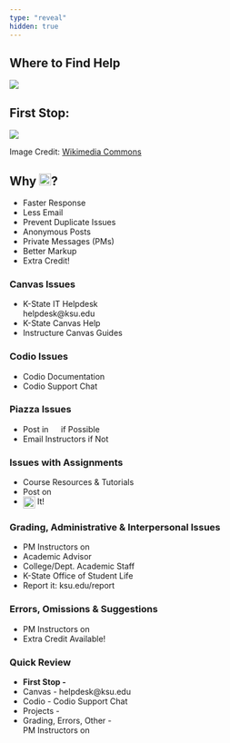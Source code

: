```yaml
---
type: "reveal"
hidden: true
---
```

<section>
	<h2>Where to Find Help</h2>
	<img class="stretch plain" src="/images/core-logo-on-white.svg">
</section>
<section>
	<h2>First Stop:</h2>
	<img class="stretch plain" src="/images/piazza_logo_wiki.png">
	<p class="imagecredit">Image Credit: <a href="https://commons.wikimedia.org/w/index.php?title=File:Piazza_logo.png&oldid=227030036">Wikimedia Commons</a></p>
</section>
<section>
	<h2>Why <img class="plain" style="height: 1em; margin-bottom:-.3em" src="/images/piazza_logo_wiki.png">?</h2>
	<ul>
		<li>Faster Response</li>
		<li>Less Email</li>
		<li>Prevent Duplicate Issues</li>
		<li>Anonymous Posts</li>
		<li>Private Messages (PMs)</li>
		<li>Better Markup</li>
		<li>Extra Credit!</li>
	</ul>
</section>
<section>
  <h3>Canvas Issues</h3>
  <ul>
    <li>K-State IT Helpdesk<br>helpdesk@ksu.edu</li>
    <li>K-State Canvas Help</li>
    <li>Instructure Canvas Guides</li>
  </ul>
</section>
<section>
  <h3>Codio Issues</h3>
  <ul>
    <li>Codio Documentation</li>
    <li>Codio Support Chat</li>
  </ul>
</section>
<section>
  <h3>Piazza Issues</h3>
  <ul>
    <li>Post in <img class="plain" style="height: 1em; margin-bottom:-.3em" src="/images/piazza_logo_wiki.png"> if Possible</li>
		<li>Email Instructors if Not</li>
  </ul>
</section>
<section>
  <h3>Issues with Assignments</h3>
  <ul>
    <li>Course Resources & Tutorials</li>
    <li>Post on <img class="plain" style="height: 1em; margin-bottom:-.3em" src="/images/piazza_logo_wiki.png"> </li>
    <li><img class="plain" src="/images/google_wiki.png" style="height: 1.5em; vertical-align: middle; display: inline-block;"> It!</li>
  </ul>
</section>
<section>
  <h3>Grading, Administrative & Interpersonal Issues</h3>
  <ul>
    <li>PM Instructors on <img class="plain" style="height: 1em; margin-bottom:-.3em" src="/images/piazza_logo_wiki.png"> </li>
    <li>Academic Advisor</li>
    <li>College/Dept. Academic Staff</li>
    <li>K-State Office of Student Life</li>
    <li>Report it: ksu.edu/report</li>
  </ul>
</section>
<section>
  <h3>Errors, Omissions & Suggestions</h3>
  <ul>
    <li>PM Instructors on <img class="plain" style="height: 1em; margin-bottom:-.3em" src="/images/piazza_logo_wiki.png"> </li>
    <li>Extra Credit Available!</li>
  </ul>
</section>
<section>
  <h3>Quick Review</h3>
  <ul>
		<li><b>First Stop - <img class="plain" style="height: 1em; margin-bottom:-.3em" src="/images/piazza_logo_wiki.png"></b></li>
    <li>Canvas - helpdesk@ksu.edu</li>
		<li>Codio - Codio Support Chat</li>
    <li>Projects - <img class="plain" style="height: 1em; margin-bottom:-.3em" src="/images/piazza_logo_wiki.png"></li>
    <li>Grading, Errors, Other - <br>PM Instructors on <img class="plain" style="height: 1em; margin-bottom:-.3em" src="/images/piazza_logo_wiki.png"></li>
  </ul>
</section>
